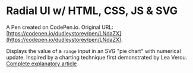 # Radial UI w/ HTML, CSS, JS & SVG

A Pen created on CodePen.io. Original URL: [https://codepen.io/dudleystorey/pen/LNdaZX](https://codepen.io/dudleystorey/pen/LNdaZX).

Displays the value of a `range` input in an SVG "pie chart" with numerical update. Inspired by a charting technique first demonstrated by Lea Verou. [Complete explanatory article](http://thenewcode.com/1072/Radial-UI-Controls-with-HTML5-CSS-JS-and-SVG-Part-1)